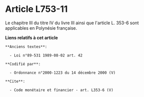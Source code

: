 # Article L753-11

Le chapitre III du titre IV du livre III ainsi que l'article L. 353-6 sont applicables en Polynésie française.

**Liens relatifs à cet article**

	**Anciens textes**:

	  - Loi n°89-531 1989-08-02 art. 42

	**Codifié par**:

	  - Ordonnance n°2000-1223 du 14 décembre 2000 (V)

	**Cite**:

	  - Code monétaire et financier - art. L353-6 (V)
